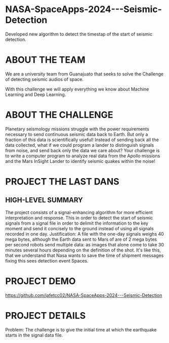 # NASA-SpaceApps-2024---Seismic-Detection
Developed new algorithm to detect the timestap of the start of seismic detection. 

# ABOUT THE TEAM

We are a university team from Guanajuato that seeks to solve the Challenge of detecting seismic audios of space.

With this challenge we will apply everything we know about Machine Learning and Deep Learning.

# ABOUT THE CHALLENGE

Planetary seismology missions struggle with the power requirements necessary to send continuous seismic data back to Earth. But only a fraction of this data is scientifically useful! Instead of sending back all the data collected, what if we could program a lander to distinguish signals from noise, and send back only the data we care about? Your challenge is to write a computer program to analyze real data from the Apollo missions and the Mars InSight Lander to identify seismic quakes within the noise!

# PROJECT THE LAST DANS

## HIGH-LEVEL SUMMARY

The project consists of a signal-enhancing algorithm for more efficient interpretation and response. This in order to detect the start of seismic signals from a signal file in order to delimit the information to the key moment and send it concisely to the ground instead of using all signals recorded in one day. Justification: A file with the one-day signals weighs 40 mega bytes, although the Earth data sent to Mars of are of 2 mega bytes per second robots send multiple data: as images that alone come to take 30 minutes several hours depending on the definition of the shot. It's like this, that we understand that Nasa wants to save the time of shipment messages fixing this sees detection event Spaces.

# PROJECT DEMO

https://github.com/jafetcc02/NASA-SpaceApps-2024---Seismic-Detection

# PROJECT DETAILS

Problem: The challenge is to give the initial time at which the earthquake starts in the signal data file.
